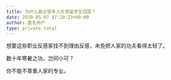 ```yaml
---
title: 为什么最近很多人反感留学生回国？
date: 2020-05-07 17:10:23+00:00
author: 匿名用户
type: private total
---
```

想要这些职业反感家找不到理由反感，未免把人家的功夫看得太轻了。

数十年寒暑之功，岂同小可？

你不能不尊重人家的专业。


